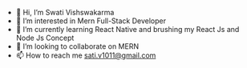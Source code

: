 - 👋 Hi, I’m Swati Vishswakarma
- 👀 I’m interested in Mern Full-Stack Developer
- 🌱 I’m currently learning React Native and brushing my React Js and Node Js Concept
- 💞️ I’m looking to collaborate on MERN
- 📫 How to reach me sati.v1011@gmail.com

<!---
vishswati1011/vishswati1011 is a ✨ special ✨ repository because its `README.md` (this file) appears on your GitHub profile.
You can click the Preview link to take a look at your changes.
--->

